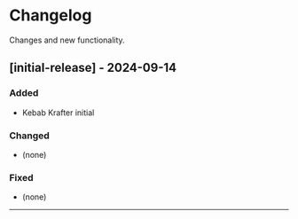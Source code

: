 # Changelog
Changes and new functionality.
 

## [initial-release] - 2024-09-14
   
### Added
- Kebab Krafter initial
 
### Changed
- (none)  
 
### Fixed
- (none) 

---


